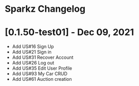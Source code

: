 # Sparkz Changelog

# [0.1.50-test01] - Dec 09, 2021
- Add US#16 Sign Up
- Add US#21 Sign in
- Add US#31 Recover Account
- Add US#26 Log out
- Add US#35 Edit User Profile
- Add US#93 My Car CRUD
- Add US#61 Auction creation
